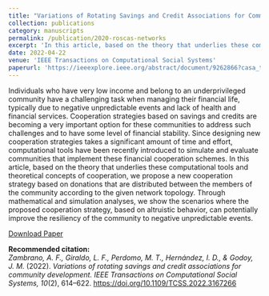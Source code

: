 ```yaml
---
title: "Variations of Rotating Savings and Credit Associations for Community Development"
collection: publications
category: manuscripts
permalink: /publication/2020-roscas-networks
excerpt: 'In this article, based on the theory that underlies these computational tools and theoretical concepts of cooperation, we propose a new cooperation strategy based on donations that are distributed between the members of the community according to the given network topology. Through mathematical and simulation analyses, we show the scenarios where the proposed cooperation strategy, based on altruistic behavior, can potentially improve the resiliency of the community to negative unpredictable events.'
date: 2022-04-22
venue: 'IEEE Transactions on Computational Social Systems'
paperurl: 'https://ieeexplore.ieee.org/abstract/document/9262866?casa_token=7mq0QEmDpycAAAAA:_tiaHWala1TYw2d7fJMxyC1V_9cbvsKV9TEbCjEMA06pOhtrFupydnIGd_SolksCobkLgF1GNw'
---
```


Individuals who have very low income and belong to an underprivileged community have a challenging task when managing their financial life, typically due to negative unpredictable events and lack of health and financial services. Cooperation strategies based on savings and credits are becoming a very important option for these communities to address such challenges and to have some level of financial stability. Since designing new cooperation strategies takes a significant amount of time and effort, computational tools have been recently introduced to simulate and evaluate communities that implement these financial cooperation schemes. In this article, based on the theory that underlies these computational tools and theoretical concepts of cooperation, we propose a new cooperation strategy based on donations that are distributed between the members of the community according to the given network topology. Through mathematical and simulation analyses, we show the scenarios where the proposed cooperation strategy, based on altruistic behavior, can potentially improve the resiliency of the community to negative unpredictable events.

[Download Paper](https://ieeexplore.ieee.org/abstract/document/9262866?casa_token=7mq0QEmDpycAAAAA:_tiaHWala1TYw2d7fJMxyC1V_9cbvsKV9TEbCjEMA06pOhtrFupydnIGd_SolksCobkLgF1GNw)

<b>Recommended citation:</b><br>
<i>Zambrano, A. F., Giraldo, L. F., Perdomo, M. T., Hernández, I. D., & Godoy, J. M.</i> (2022). 
<i>Variations of rotating savings and credit associations for community development.</i> 
<i>IEEE Transactions on Computational Social Systems, 10</i>(2), 614–622. 
<a href="https://doi.org/10.1109/TCSS.2022.3167266">https://doi.org/10.1109/TCSS.2022.3167266</a>
